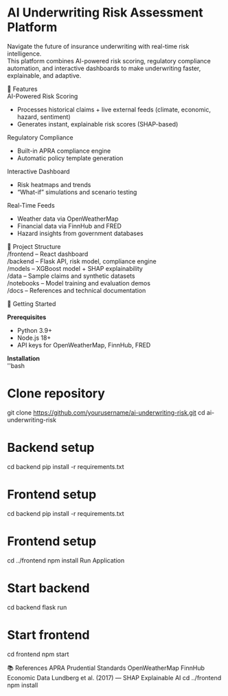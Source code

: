 # AI Underwriting Risk Assessment Platform  
Navigate the future of insurance underwriting with real-time risk intelligence.  
This platform combines AI-powered risk scoring, regulatory compliance automation, and interactive dashboards to make underwriting faster, explainable, and adaptive.

🌟 Features  
AI-Powered Risk Scoring  
- Processes historical claims + live external feeds (climate, economic, hazard, sentiment)  
- Generates instant, explainable risk scores (SHAP-based)  

Regulatory Compliance  
- Built-in APRA compliance engine  
- Automatic policy template generation  

Interactive Dashboard  
- Risk heatmaps and trends  
- “What-if” simulations and scenario testing  

Real-Time Feeds  
- Weather data via OpenWeatherMap  
- Financial data via FinnHub and FRED  
- Hazard insights from government databases  

📁 Project Structure  
/frontend – React dashboard  
/backend – Flask API, risk model, compliance engine  
/models – XGBoost model + SHAP explainability  
/data – Sample claims and synthetic datasets  
/notebooks – Model training and evaluation demos  
/docs – References and technical documentation  

🚀 Getting Started  

**Prerequisites**  
- Python 3.9+  
- Node.js 18+  
- API keys for OpenWeatherMap, FinnHub, FRED  

**Installation**  
''bash
# Clone repository
git clone https://github.com/yourusername/ai-underwriting-risk.git
cd ai-underwriting-risk

# Backend setup
cd backend
pip install -r requirements.txt

# Frontend setup
cd backend
pip install -r requirements.txt

# Frontend setup
cd ../frontend
npm install
Run Application

# Start backend
cd backend
flask run

# Start frontend
cd frontend
npm start

📚 References
APRA Prudential Standards
OpenWeatherMap
FinnHub Economic Data
Lundberg et al. (2017) — SHAP Explainable AI
cd ../frontend
npm install
